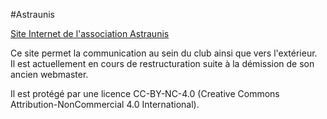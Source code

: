 #Astraunis

[Site Internet de l'association Astraunis](http://www.astrosurf.com/astraunis)

Ce site permet la communication au sein du club ainsi que vers l'extérieur.  
Il est actuellement en cours de restructuration suite à la démission de son ancien webmaster.

Il est protégé par une licence CC-BY-NC-4.0 (Creative Commons Attribution-NonCommercial 4.0 International).

